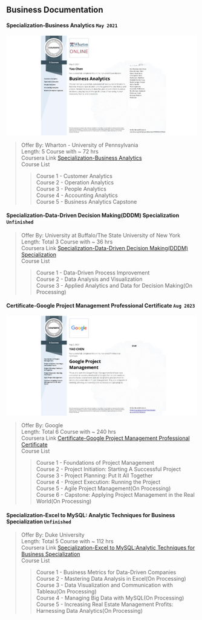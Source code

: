 ## Business Documentation

#### Specialization-Business Analytics `May 2021`

![Certificate](Specialization-Business%20Analytics/Specialization-Business%20Analytics.jpeg)

> Offer By: Wharton - University of Pennsylvania  
> Length: 5 Course with ~ 72 hrs  
> Coursera Link [Specialization-Business Analytics](https://www.coursera.org/specializations/business-analytics)  
> Course List
>
> > Course 1 - Customer Analytics  
> > Course 2 - Operation Analytics  
> > Course 3 - People Analytics  
> > Course 4 - Accounting Analytics  
> > Course 5 - Business Analytics Capstone

#### Specialization-Data-Driven Decision Making(DDDM) Specialization `Unfinished`

<!-- ![Certificate](Specialization-Business%20Analytics/Specialization-Business%20Analytics.jpeg) -->

> Offer By: University at Buffalo/The State University of New York  
> Length: Total 3 Course with ~ 36 hrs  
> Coursera Link [Specialization-Data-Driven Decision Making(DDDM) Specialization](https://www.coursera.org/specializations/data-driven-decision-making)  
> Course List
>
> > Course 1 - Data-Driven Process Improvement  
> > Course 2 - Data Analysis and Visualization  
> > Course 3 - Applied Analytics and Data for Decision Making(On Processing)

#### Certificate-Google Project Management Professional Certificate `Aug 2023`

![Certificate](Certificate-Google%20Project%20Management%20Professional%20Ceritificate/Certificate%20-%20Google%20Project%20Management.jpeg)

> Offer By: Google  
> Length: Total 6 Course with ~ 240 hrs  
> Coursera Link [Certificate-Google Project Management Professional Certificate](https://www.coursera.org/professional-certificates/google-project-management)  
> Course List
>
> > Course 1 - Foundations of Project Management  
> > Course 2 - Project Initiation: Starting A Successful Project  
> > Course 3 - Project Planning: Put It All Together  
> > Course 4 - Project Execution: Running the Project  
> > Course 5 - Agile Project Management(On Processing)  
> > Course 6 - Capstone: Applying Project Management in the Real World(On Processing)

#### Specialization-Excel to MySQL: Analytic Techniques for Business Specialization `Unfinished`

<!-- ![Certificate](Specialization-Business%20Analytics/Specialization-Business%20Analytics.jpeg) -->

> Offer By: Duke University  
> Length: Total 5 Course with ~ 112 hrs  
> Coursera Link [Specialization-Excel to MySQL:Analytic Techniques for Business Specialization](https://www.coursera.org/specializations/excel-mysql)  
> Course List
>
> > Course 1 - Business Metrics for Data-Driven Companies  
> > Course 2 - Mastering Data Analysis in Excel(On Processing)  
> > Course 3 - Data Visualization and Communication with Tableau(On Processing)  
> > Course 4 - Managing Big Data with MySQL(On Processing)  
> > Course 5 - Increasing Real Estate Management Profits: Harnessing Data Analytics(On Processing)

